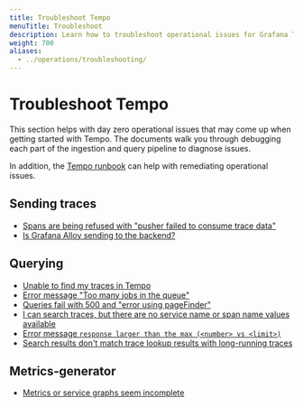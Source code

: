```yaml
---
title: Troubleshoot Tempo
menuTitle: Troubleshoot
description: Learn how to troubleshoot operational issues for Grafana Tempo.
weight: 700
aliases:
  - ../operations/troubleshooting/
---
```


# Troubleshoot Tempo

This section helps with day zero operational issues that may come up when getting started with Tempo.
The documents walk you through debugging each part of the ingestion and query pipeline to diagnose issues.

In addition, the [Tempo runbook](https://github.com/grafana/tempo/blob/main/operations/tempo-mixin/runbook.md) can help with remediating operational issues.

## Sending traces

- [Spans are being refused with "pusher failed to consume trace data"](https://grafana.com/docs/tempo/<TEMMPO_VERSION>/troubleshooting/max-trace-limit-reached/)
- [Is Grafana Alloy sending to the backend?](https://grafana.com/docs/tempo/<TEMPO_VERSION>/troubleshooting/alloy/)

## Querying

- [Unable to find my traces in Tempo](https://grafana.com/docs/tempo/<TEMPO_VERSION>/troubleshooting/unable-to-see-trace/)
- [Error message "Too many jobs in the queue"](https://grafana.com/docs/tempo/<TEMPO_VERSION>/troubleshooting/too-many-jobs-in-queue/)
- [Queries fail with 500 and "error using pageFinder"](https://grafana.com/docs/tempo/<TEMPO_VERSION>/troubleshooting/bad-blocks/)
- [I can search traces, but there are no service name or span name values available](https://grafana.com/docs/tempo/<TEMPO_VERSION>/troubleshooting/search-tag)
- [Error message `response larger than the max (<number> vs <limit>)`](https://grafana.com/docs/tempo/<TEMPO_VERSION>/troubleshooting/response-too-large/)
- [Search results don't match trace lookup results with long-running traces](https://grafana.com/docs/tempo/<TEMPO_VERSION>/troubleshooting/long-running-traces/)

## Metrics-generator

- [Metrics or service graphs seem incomplete](https://grafana.com/docs/tempo/<TEMPO_VERSION>/troubleshooting/metrics-generator/)
